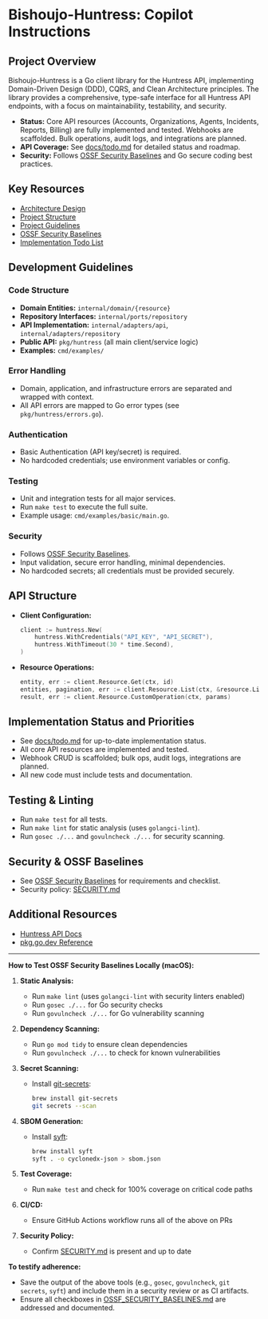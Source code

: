 # Bishoujo-Huntress: Copilot Instructions

## Project Overview

Bishoujo-Huntress is a Go client library for the Huntress API, implementing Domain-Driven Design (DDD), CQRS, and Clean Architecture principles. The library provides a comprehensive, type-safe interface for all Huntress API endpoints, with a focus on maintainability, testability, and security.

- **Status:** Core API resources (Accounts, Organizations, Agents, Incidents, Reports, Billing) are fully implemented and tested. Webhooks are scaffolded. Bulk operations, audit logs, and integrations are planned.
- **API Coverage:** See [docs/todo.md](../docs/todo.md) for detailed status and roadmap.
- **Security:** Follows [OSSF Security Baselines](../docs/OSSF_SECURITY_BASELINES.md) and Go secure coding best practices.

## Key Resources

- [Architecture Design](../docs/architecture.md)
- [Project Structure](../docs/project_structure.md)
- [Project Guidelines](../docs/project_guidelines.md)
- [OSSF Security Baselines](../docs/OSSF_SECURITY_BASELINES.md)
- [Implementation Todo List](../docs/todo.md)

## Development Guidelines

### Code Structure

- **Domain Entities:** `internal/domain/{resource}`
- **Repository Interfaces:** `internal/ports/repository`
- **API Implementation:** `internal/adapters/api`, `internal/adapters/repository`
- **Public API:** `pkg/huntress` (all main client/service logic)
- **Examples:** `cmd/examples/`

### Error Handling

- Domain, application, and infrastructure errors are separated and wrapped with context.
- All API errors are mapped to Go error types (see `pkg/huntress/errors.go`).

### Authentication

- Basic Authentication (API key/secret) is required.
- No hardcoded credentials; use environment variables or config.

### Testing

- Unit and integration tests for all major services.
- Run `make test` to execute the full suite.
- Example usage: `cmd/examples/basic/main.go`.

### Security

- Follows [OSSF Security Baselines](../docs/OSSF_SECURITY_BASELINES.md).
- Input validation, secure error handling, minimal dependencies.
- No hardcoded secrets; all credentials must be provided securely.

## API Structure

- **Client Configuration:**
  ```go
  client := huntress.New(
      huntress.WithCredentials("API_KEY", "API_SECRET"),
      huntress.WithTimeout(30 * time.Second),
  )
  ```
- **Resource Operations:**
  ```go
  entity, err := client.Resource.Get(ctx, id)
  entities, pagination, err := client.Resource.List(ctx, &resource.ListParams{...})
  result, err := client.Resource.CustomOperation(ctx, params)
  ```

## Implementation Status and Priorities

- See [docs/todo.md](../docs/todo.md) for up-to-date implementation status.
- All core API resources are implemented and tested.
- Webhook CRUD is scaffolded; bulk ops, audit logs, integrations are planned.
- All new code must include tests and documentation.

## Testing & Linting

- Run `make test` for all tests.
- Run `make lint` for static analysis (uses `golangci-lint`).
- Run `gosec ./...` and `govulncheck ./...` for security scanning.

## Security & OSSF Baselines

- See [OSSF Security Baselines](../docs/OSSF_SECURITY_BASELINES.md) for requirements and checklist.
- Security policy: [SECURITY.md](../SECURITY.md)

## Additional Resources

- [Huntress API Docs](https://api.huntress.io/docs#api-overview)
- [pkg.go.dev Reference](https://pkg.go.dev/github.com/greysquirr3l/bishoujo-huntress)

---

**How to Test OSSF Security Baselines Locally (macOS):**

1. **Static Analysis:**

   - Run `make lint` (uses `golangci-lint` with security linters enabled)
   - Run `gosec ./...` for Go security checks
   - Run `govulncheck ./...` for Go vulnerability scanning

2. **Dependency Scanning:**

   - Run `go mod tidy` to ensure clean dependencies
   - Run `govulncheck ./...` to check for known vulnerabilities

3. **Secret Scanning:**

   - Install [git-secrets](https://github.com/awslabs/git-secrets):
     ```bash
     brew install git-secrets
     git secrets --scan
     ```

4. **SBOM Generation:**

   - Install [syft](https://github.com/anchore/syft):
     ```bash
     brew install syft
     syft . -o cyclonedx-json > sbom.json
     ```

5. **Test Coverage:**

   - Run `make test` and check for 100% coverage on critical code paths

6. **CI/CD:**

   - Ensure GitHub Actions workflow runs all of the above on PRs

7. **Security Policy:**
   - Confirm [SECURITY.md](../SECURITY.md) is present and up to date

**To testify adherence:**

- Save the output of the above tools (e.g., `gosec`, `govulncheck`, `git secrets`, `syft`) and include them in a security review or as CI artifacts.
- Ensure all checkboxes in [OSSF_SECURITY_BASELINES.md](../docs/OSSF_SECURITY_BASELINES.md) are addressed and documented.
